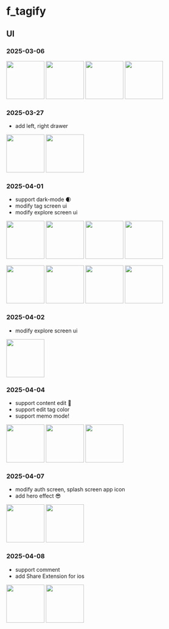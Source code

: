 # f_tagify

## UI

### 2025-03-06

<p align="left">
  <img src="https://github.com/user-attachments/assets/f41b7aec-8b96-484e-bd53-99bcf70d2ca1" width="100" />
  <img src="https://github.com/user-attachments/assets/c551089a-d84f-42b7-b85d-4b74a3714fdc" width="100" />
  <img src="https://github.com/user-attachments/assets/3db7db39-aba3-4665-8d1e-f5fc272a96ce" width="100" />
  <img src="https://github.com/user-attachments/assets/4a5bf433-a11e-4fbe-997a-2b90b13aead5" width="100" />
</p>

### 2025-03-27

- add left, right drawer

<p align="left">
  <img src="https://github.com/user-attachments/assets/704770da-efaf-4996-9812-30a504ef1264" width="100" />
  <img src="https://github.com/user-attachments/assets/85703ecc-fe66-4bd8-b805-bee0f7fa8ee1" width="100" />
</p>

### 2025-04-01

- support dark-mode 🌒
- modify tag screen ui
- modify explore screen ui

<p align="left">
  <img src="https://github.com/user-attachments/assets/c8614ce0-f0cb-4087-8593-1dcc57cfad4e" width="100" />
  <img src="https://github.com/user-attachments/assets/dae2de32-266c-4375-9b02-fa8f0e202137" width="100" />
  <img src="https://github.com/user-attachments/assets/68806cb4-c94d-4ab0-94d7-5c887e5a3263" width="100" />
  <img src="https://github.com/user-attachments/assets/a1886f72-1f90-4e9d-8dc2-dcf20db73746" width="100" />
</p>
<p align="left">
  <img src="https://github.com/user-attachments/assets/7875d686-0c14-42f2-8083-3e65260a55be" width="100" />
  <img src="https://github.com/user-attachments/assets/e2bee904-87c8-4e56-abf1-babf68a4363f" width="100" />
  <img src="https://github.com/user-attachments/assets/8326af0a-19ba-4da4-9c14-ad04edebaf54" width="100" />
  <img src="https://github.com/user-attachments/assets/ef1e9feb-e3a5-4b33-abab-0d0809a9d4d6" width="100" />
</p>

### 2025-04-02

- modify explore screen ui

<p align="left">
  <img src="https://github.com/user-attachments/assets/def4d2af-a6fe-4474-8f6f-bc9c4004da99" width="100" />
</p>

### 2025-04-04

- support content edit 🔨
- support edit tag color
- support memo mode!

<p align="left">
  <img src="https://github.com/user-attachments/assets/079b1702-71b1-4df5-aeec-658f596cde69" width="100" />
  <img src="https://github.com/user-attachments/assets/28cc29ed-a7f9-4b22-b7d4-27a1b11f146d" width="100" />
  <img src="https://github.com/user-attachments/assets/52933329-0b60-40e3-b13a-53f63fe4ed19" width="100" />
</p>

### 2025-04-07

- modify auth screen, splash screen app icon
- add hero effect 😎

<p align="left">
  <img src="https://github.com/user-attachments/assets/c6a3777a-83ad-4624-b5e9-9a89ca10a211" width="100" />
  <img src="https://github.com/user-attachments/assets/919414b5-15a3-40a7-960f-5fc530f768bd" width="100" />
</p>

### 2025-04-08

- support comment
- add Share Extension for ios

<p align="left">
  <img src="https://github.com/user-attachments/assets/0bb10e45-5b50-4279-a7bf-252fc3e64f20" width="100" />
  <img src="https://github.com/user-attachments/assets/e85352cc-c46b-4a61-8feb-5ae206c34386" width="100" />
</p>
